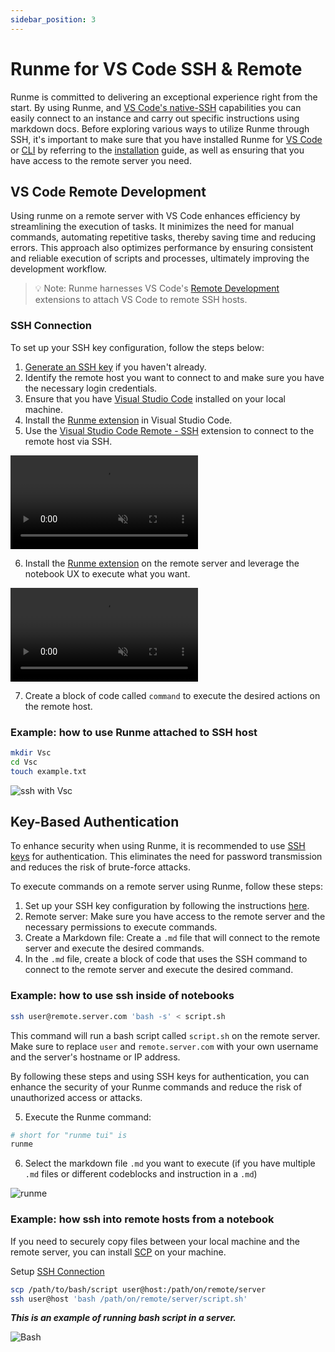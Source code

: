 ```yaml
---
sidebar_position: 3
---
```


# Runme for VS Code SSH & Remote

Runme is committed to delivering an exceptional experience right from the start. By using Runme, and [VS Code's native-SSH](https://code.visualstudio.com/docs/remote/ssh) capabilities you can easily connect to an instance and carry out specific instructions using markdown docs. Before exploring various ways to utilize Runme through SSH, it's important to make sure that you have installed Runme for [VS Code](https://docs.runme.dev/installation/installrunme) or [CLI](https://docs.runme.dev/installation/runmecli) by referring to the [installation](https://docs.runme.dev/getting-started/) guide, as well as ensuring that you have access to the remote server you need.

## **VS Code Remote Development**

Using runme on a remote server with VS Code enhances efficiency by streamlining the execution of tasks. It minimizes the need for manual commands, automating repetitive tasks, thereby saving time and reducing errors. This approach also optimizes performance by ensuring consistent and reliable execution of scripts and processes, ultimately improving the development workflow.

> 💡 Note: Runme harnesses VS Code's [Remote Development](https://marketplace.visualstudio.com/items?itemName=ms-vscode-remote.vscode-remote-extensionpack) extensions to attach VS Code to remote SSH hosts.

### SSH Connection

To set up your SSH key configuration, follow the steps below:

1. [Generate an SSH key](https://docs.github.com/en/authentication/connecting-to-github-with-ssh/adding-a-new-ssh-key-to-your-github-account) if you haven't already.
2. Identify the remote host you want to connect to and make sure you have the necessary login credentials.
3. Ensure that you have [Visual Studio Code](https://code.visualstudio.com/download) installed on your local machine.
4. Install the [Runme extension](https://marketplace.visualstudio.com/items?itemName=stateful.runme) in Visual Studio Code.
5. Use the [Visual Studio Code Remote - SSH](https://code.visualstudio.com/docs/remote/ssh) extension to connect to the remote host via SSH.

<video autoPlay loop muted playsInline controls>
  <source src="/videos/ssh-into-server.mp4" type="video/mp4" />
  <source src="/videos/runme-illustration.webm" type="video/webm" />
</video>

6. Install the [Runme extension](https://marketplace.visualstudio.com/items?itemName=stateful.runme) on the remote server and leverage the notebook UX to execute what you want.

<video autoPlay loop muted playsInline controls>
  <source src="/videos/install-runme-on-server.mp4" type="video/mp4" />
  <source src="/videos/install-runme-on-server.webm" type="video/webm" />
</video>

7. Create a block of code called `command` to execute the desired actions on the remote host.

### Example: how to use Runme attached to SSH host

```sh {"id":"01HPQBHPSYHSX2F6SFBE7RCNT4"}
mkdir Vsc
cd Vsc
touch example.txt
```

![ssh with Vsc](https://i.imgur.com/91ImVIz.png)

## **Key-Based Authentication**

To enhance security when using Runme, it is recommended to use [SSH keys](https://docs.github.com/en/authentication/connecting-to-github-with-ssh/adding-a-new-ssh-key-to-your-github-account) for authentication. This eliminates the need for password transmission and reduces the risk of brute-force attacks.

To execute commands on a remote server using Runme, follow these steps:

1. Set up your SSH key configuration by following the instructions [here](https://docs.github.com/en/authentication/connecting-to-github-with-ssh/adding-a-new-ssh-key-to-your-github-account).
2. Remote server: Make sure you have access to the remote server and the necessary permissions to execute commands.
3. Create a Markdown file: Create a `.md` file that will connect to the remote server and execute the desired commands.
4. In the `.md` file, create a block of code that uses the SSH command to connect to the remote server and execute the desired command.

### Example: how to use ssh inside of notebooks

```sh {"id":"01HPQBHPSY79T1NSR3P7E27BER"}
ssh user@remote.server.com 'bash -s' < script.sh
```

This command will run a bash script called `script.sh` on the remote server. Make sure to replace `user` and `remote.server.com` with your own username and the server's hostname or IP address.

By following these steps and using SSH keys for authentication, you can enhance the security of your Runme commands and reduce the risk of unauthorized access or attacks.

5. Execute the Runme command:

```sh {"id":"01HPQBHPSYNE6C9RPE3KXC51P7"}
# short for "runme tui" is
runme
```

6. Select the markdown file `.md` you want to execute (if you have multiple `.md` files or different codeblocks and instruction in a `.md`)

![runme](https://i.imgur.com/5CGxKCZ.png)

### Example: how ssh into remote hosts from a notebook

If you need to securely copy files between your local machine and the remote server, you can install [SCP](https://www.geeksforgeeks.org/scp-command-in-linux-with-examples/) on your machine.

Setup [SSH Connection](https://docs-runme-56vudiq08-stateful.vercel.app/getting-started/runme-via-ssh#key-based-authentication)

```sh {"id":"01HPQBHPSYM2Z33GX8FR4RBGJ7"}
scp /path/to/bash/script user@host:/path/on/remote/server
ssh user@host 'bash /path/on/remote/server/script.sh'
```

***This is an example of running bash script in a server.***

![Bash](https://i.imgur.com/nizv2CB.png)
